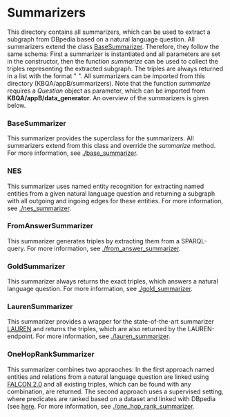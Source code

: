 # Summarizers

This directory contains all summarizers, which can be used to extract a subgraph from DBpedia based on a natural language question. All summarizers extend the class [BaseSummarizer](base_summarizer/base_summarizer.py). Therefore, they follow the same schema: First a summarizer is instantiated and all parameters are set in the constructor, then the function _summarize_ can be used to collect the triples representing the extracted subgraph. The triples are always returned in a list with the format "<subject> <predicate> <object>". All summarizers can be imported from this directory (KBQA/appB/summarizers). Note that the function _summarize_ requires a _Question_ object as parameter, which can be imported from **KBQA/appB/data_generator**. An overview of the summarizers is given below.

### BaseSummarizer

This summarizer provides the superclass for the summarizers. All summarizers extend from this class and override the _summarize_ method. For more information, see [./base_summarizer](base_summarizer/README.md).

### NES

This summarizer uses named entity recognition for extracting named entities from a given natural language question and returning a subgraph with all outgoing and ingoing edges for these entities. For more information, see [./nes_summarizer](nes_summarizer/README.md).

### FromAnswerSummarizer

This summarizer generates triples by extracting them from a SPARQL-query. For more information, see [./from_answer_summarizer](from_answer_summarizer/README.md).

### GoldSummarizer

This summarizer always returns the exact triples, which answers a natural language question. For more information, see [./gold_summarizer](gold_summarizer/README.md).

### LaurenSummarizer

This summarizer provides a wrapper for the state-of-the-art summarizer [LAUREN](https://ieeexplore.ieee.org/document/9364610) and returns the triples, which are also returned by the LAUREN-endpoint. For more information, see [./lauren_summarizer](lauren_summarizer/README.md).

### OneHopRankSummarizer

This summarizer combines two appraoches: In the first approach named entities and relations from a natural language question are linked using [FALCON 2.0](https://labs.tib.eu/falcon/falcon2/api-use) and all existing triples, which can be found with any combination, are returned. The second approach uses a supervised setting, where predicates are ranked based on a dataset and linked with DBpedia (see [here](https://github.com/dice-group/KBQA-PG/tree/develop/KBQA/ranking/RANK_OF_TRIPLES/README.md). For more information, see [./one_hop_rank_summarizer](one_hop_rank_summarizer/README.md).
